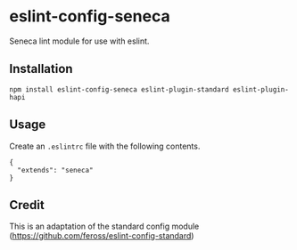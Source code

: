 # eslint-config-seneca
Seneca lint module for use with eslint.

## Installation

```
npm install eslint-config-seneca eslint-plugin-standard eslint-plugin-hapi
```

## Usage

Create an `.eslintrc` file with the following contents.

```
{
  "extends": "seneca"
}
```

## Credit

This is an adaptation of the standard config module (https://github.com/feross/eslint-config-standard)
